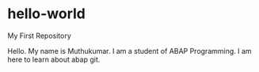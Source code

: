 # hello-world
My First Repository

Hello. My name is Muthukumar. I am a student of ABAP Programming. I am here to learn about abap git.
